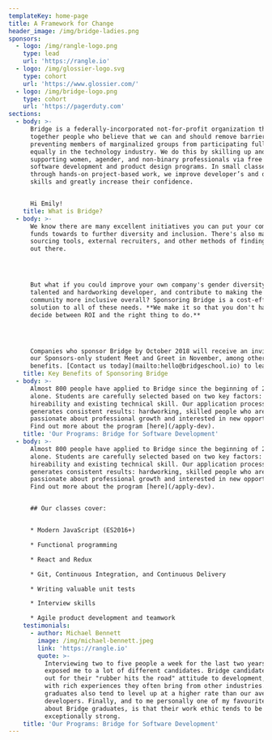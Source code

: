```yaml
---
templateKey: home-page
title: A Framework for Change
header_image: /img/bridge-ladies.png
sponsors:
  - logo: /img/rangle-logo.png
    type: lead
    url: 'https://rangle.io'
  - logo: /img/glossier-logo.svg
    type: cohort
    url: 'https://www.glossier.com/'
  - logo: /img/bridge-logo.png
    type: cohort
    url: 'https://pagerduty.com'
sections:
  - body: >-
      Bridge is a federally-incorporated not-for-profit organization that brings
      together people who believe that we can and should remove barriers
      preventing members of marginalized groups from participating fully and
      equally in the technology industry. We do this by skilling up and
      supporting women, agender, and non-binary professionals via free 11 week
      software development and product design programs. In small classes, and
      through hands-on project-based work, we improve developer’s and designer’s
      skills and greatly increase their confidence.


      Hi Emily!
    title: What is Bridge?
  - body: >-
      We know there are many excellent initiatives you can put your company's
      funds towards to further diversity and inclusion. There's also many online
      sourcing tools, external recruiters, and other methods of finding talent
      out there.




      But what if you could improve your own company's gender diversity, hire a
      talented and hardworking developer, and contribute to making the tech
      community more inclusive overall? Sponsoring Bridge is a cost-effective
      solution to all of these needs. **We make it so that you don't have to
      decide between ROI and the right thing to do.**




      Companies who sponsor Bridge by October 2018 will receive an invitation to
      our Sponsors-only student Meet and Greet in November, among other
      benefits. [Contact us today](mailto:hello@bridgeschool.io) to learn more.
    title: Key Benefits of Sponsoring Bridge
  - body: >-
      Almost 800 people have applied to Bridge since the beginning of 2017
      alone. Students are carefully selected based on two key factors:
      hireability and existing technical skill. Our application process
      generates consistent results: hardworking, skilled people who are
      passionate about professional growth and interested in new opportunities.
      Find out more about the program [here](/apply-dev).
    title: 'Our Programs: Bridge for Software Development'
  - body: >-
      Almost 800 people have applied to Bridge since the beginning of 2017
      alone. Students are carefully selected based on two key factors:
      hireability and existing technical skill. Our application process
      generates consistent results: hardworking, skilled people who are
      passionate about professional growth and interested in new opportunities.
      Find out more about the program [here](/apply-dev).


      ## Our classes cover:


      * Modern JavaScript (ES2016+)

      * Functional programming

      * React and Redux

      * Git, Continuous Integration, and Continuous Delivery

      * Writing valuable unit tests

      * Interview skills

      * Agile product development and teamwork
    testimonials:
      - author: Michael Bennett
        image: /img/michael-bennett.jpeg
        link: 'https://rangle.io'
        quote: >-
          Interviewing two to five people a week for the last two years has
          exposed me to a lot of different candidates. Bridge candidates stand
          out for their "rubber hits the road" attitude to development, along
          with rich experiences they often bring from other industries. Bridge
          graduates also tend to level up at a higher rate than our average
          developers. Finally, and to me personally one of my favourite things
          about Bridge graduates, is that their work ethic tends to be
          exceptionally strong.
    title: 'Our Programs: Bridge for Software Development'
---
```


